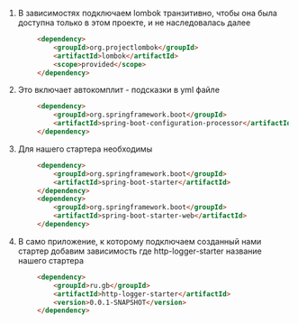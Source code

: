 
1. В зависимостях подключаем lombok транзитивно, 
чтобы она была доступна только в этом проекте,
и не наследовалась далее
```html
        <dependency>
            <groupId>org.projectlombok</groupId>
            <artifactId>lombok</artifactId>
            <scope>provided</scope>
        </dependency>
```

2. Это включает автокомплит - подсказки в yml файле
```html
        <dependency>
            <groupId>org.springframework.boot</groupId>
            <artifactId>spring-boot-configuration-processor</artifactId>
        </dependency>
```

3. Для нашего стартера необходимы
```html
        <dependency>
            <groupId>org.springframework.boot</groupId>
            <artifactId>spring-boot-starter</artifactId>
        </dependency>
        <dependency>
            <groupId>org.springframework.boot</groupId>
            <artifactId>spring-boot-starter-web</artifactId>
        </dependency>
```

4. В само приложение, к которому подключаем созданный нами стартер добавим зависимость
где http-logger-starter название нашего стартера
```html
        <dependency>
            <groupId>ru.gb</groupId>
            <artifactId>http-logger-starter</artifactId>
            <version>0.0.1-SNAPSHOT</version>
        </dependency>
```